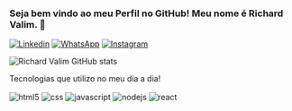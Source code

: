 ### Seja bem vindo ao meu Perfil no GitHub! Meu nome é Richard Valim. 👋
[![Linkedin](https://img.shields.io/badge/LinkedIn-0077B5?style=for-the-badge&logo=linkedin&logoColor=white)](https://www.linkedin.com/in/richard-araujo-valim-2bb196249)
[![WhatsApp](https://img.shields.io/badge/WhatsApp-25D366?style=for-the-badge&logo=whatsapp&logoColor=white)](https://api.whatsapp.com/send?phone=5547989074090&text=Ol%C3%A1%2C%20vi%20seu%20perfil%20no%20GitHub!)
[![Instagram](https://img.shields.io/badge/Instagram-E4405F?style=for-the-badge&logo=instagram&logoColor=white)](instagram.com/Valim557/)

![Richard Valim GitHub stats](https://github-readme-stats.vercel.app/api?username=Valim557&show_icons=true&theme=merko)

Tecnologias que utilizo no meu dia a dia!

<div style="display :inline_block" "align: center" >
<img align="center" alt="html5" src="https://img.shields.io/badge/HTML-239120?style=for-the-badge&logo=html5&logoColor=white" />
<img align="center" alt="css" src="https://img.shields.io/badge/CSS-239120?&style=for-the-badge&logo=css3&logoColor=white" />
<img align="center" alt="javascript" src="https://img.shields.io/badge/JavaScript-F7DF1E?style=for-the-badge&logo=javascript&logoColor=black" />
<img align="center" alt="nodejs" src="https://img.shields.io/badge/Node.js-43853D?style=for-the-badge&logo=node.js&logoColor=white" />
<img align="center" alt="react" src="https://img.shields.io/badge/React-20232A?style=for-the-badge&logo=react&logoColor=61DAFB" />
</div>
